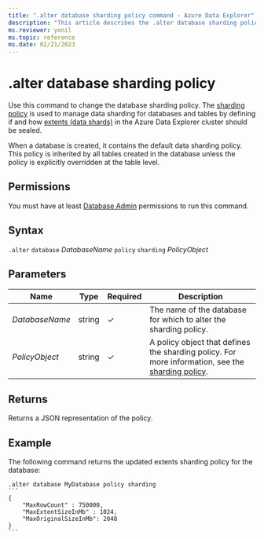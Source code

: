 ```yaml
---
title: ".alter database sharding policy command - Azure Data Explorer"
description: "This article describes the .alter database sharding policy command in Azure Data Explorer."
ms.reviewer: yonil
ms.topic: reference
ms.date: 02/21/2023
---
```

# .alter database sharding policy

Use this command to change the database sharding policy. The [sharding policy](../management/shardingpolicy.md) is used to manage data sharding for databases and tables by defining if and how [extents (data shards)](../management/extents-overview.md) in the Azure Data Explorer cluster should be sealed.

When a database is created, it contains the default data sharding policy. This policy is inherited by all tables created in the database unless the policy is explicitly overridden at the table level.

## Permissions

You must have at least [Database Admin](access-control/role-based-access-control.md) permissions to run this command.

## Syntax

`.alter` `database` *DatabaseName* `policy` `sharding` *PolicyObject*

## Parameters

|Name|Type|Required|Description|
|--|--|--|--|
|*DatabaseName*|string|&check;|The name of the database for which to alter the sharding policy.|
|*PolicyObject*|string|&check;|A policy object that defines the sharding policy. For more information, see the [sharding policy](../management/shardingpolicy.md).|

## Returns

Returns a JSON representation of the policy.

## Example

The following command returns the updated extents sharding policy for the database:

````kusto
.alter database MyDatabase policy sharding
```
{
    "MaxRowCount" : 750000,
    "MaxExtentSizeInMb" : 1024,
    "MaxOriginalSizeInMb": 2048
}
```
````
